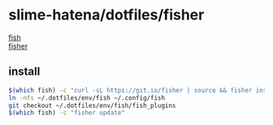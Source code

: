 # slime-hatena/dotfiles/fisher

[fish](https://fishshell.com/)  
[fisher](https://github.com/jorgebucaran/fisher)

## install

```sh { name=fish-install }
$(which fish) -c "curl -sL https://git.io/fisher | source && fisher install jorgebucaran/fisher"
ln -nfs ~/.dotfiles/env/fish ~/.config/fish
git checkout ~/.dotfiles/env/fish/fish_plugins
$(which fish) -c "fisher update"
```
